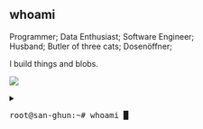 ## whoami

Programmer; Data Enthusiast; Software Engineer;   
Husband; Butler of three cats; Dosenöffner;   
<!--
- A geek who loves to observe and conduct thought experiments.
- A person who likes to dig complex, make simple, and execute.
- An engineer who commits, reviews failure, refactors wtf, and Be Stronger.

Apes, together, strong
Human, lots of gunz, stronger
Devs, test failure, even Stronger
Geek, config failure, even More Stronger
Leader, innovate, Strongest
-->
I build things and blobs.

![](https://gh-hits.nomadcoders.workers.dev/view?username=san-ghun&cache)

<details>
 <summary><pre>root@san-ghun:~# whoami █</pre></summary>

<pre>
<!-- root@san-ghun:~# whoami -->

───│ Hey, Devs and Geeks. ├─────▰▰▰

┌──┤ WHOAMI ├─────────▰▰▰
│
├─▣ A Programmer (who cannot make a living with code, yet?)
├─▣ Like to dig into complex problems, make those simple, and find executable yet more efficient solutions.
├─▣ Interested in Building tools for own usage, with Machine Learning & Web Scraping & CLI & API.
├─▣ Looking to Collaborate on Building Fun & Useful & Meaningful Things
├─▣ Currently, ...
│ ├─◈ enrolled at <a href="https://42berlin.de/">42 Berlin</a>, where I'm having fun messing with pointers in C.
│ ├─◈ working on Building CLI apps and tools using Python & Deno & Go(golang).
│ └─◈ setting up my HomeLab with my old friends ... (those cannot run macOS anymore)
│   └─◈ an old mid-2010 21.5 iMac running Ubuntu 24.04 LTS
│   └─◈ an old 2014 Mac mini running Proxmox
│
├─▣ A geek who loves to observe and conduct thought experiments.
│
└───────────────────────────────▰▰▰

┌──┤ SKILLS ├───────▰▰▰
│
├─▣ <b>Programming Language</b>:
│ └─◈ C, Python, JavaScript
├─▣ <b>Web Technology</b>:
│ └─◈ Astro
├─▣ <b>Database</b>:
│ └─◈ MySQL, MongoDB, SQLite
├─▣ <b>Platform</b>:
│ └─◈ GitHub, AWS, Fly.io
├─▣ <b>Tool</b>:
│ └─◈ Git, Docker
│
├─▣ <b>Interest</b>:
│ ├─◈ CLI, Backend, Programming
│ └─◈ Test-driven development (TDD), Domain-driven design (DDD), Service-oriented architecture (SOA)
├─▣ <b>Currently Learning</b>:
│ └─◈ Kotlin (Backend), Golang (CLI),
│
├─▣ Speak German, English Better, Korean Best.
│
└───────────────────────────────▰▰▰

┌──┤ TOOLS ├───────▰▰▰
│
├─▣ <b>Programming Language</b>:
│ └─◈ C, C++, Swift, Kotlin, Golang, Python, JavaScript, TypeScript
├─▣ <b>Web</b>:
│ └─◈ HTML, CSS, React, Node.js, Deno, Socket.IO, Astro
├─▣ <b>Database</b>:
│ └─◈ MySQL, PostgreSQL, MongoDB, SQLite
├─▣ <b>Platform</b>:
│ └─◈ GitHub, AWS, CloudFlare, Fly.io, Apple Developer
├─▣ <b>Terminal</b>:
│ └─◈ zsh, nvim, tmux, make, gdb
├─▣ <b>Tool</b>:
│ └─◈ Git, Docker, IntelliJ IDEA, XCode, VSCode, Cursor, Warp, n8n
├─▣ <b>AI tool</b>:
│ └─◈ ChatGPT, Claude, Perplexity, Liner
│
└───────────────────────────────▰▰▰

┌──┤ PUBLISHED PROJECTS ├───────▰▰▰
│
├─◈ <a href="https://github.com/san-ghun/ywfm/">ywfm</a>, "You're welcome, future me!", CLI reminder tool for macOS and Linux
├─◈ <a href="https://github.com/san-ghun/tiny42/">tiny42</a>, Portable 42 environment using containerization with Docker
├─◈ <a href="https://github.com/san-ghun/astro-pico/">AstroPico</a>, Minimal Astro Theme
├─◈ <a href="https://github.com/san-ghun/Home-Poker-Table/">Home Poker Table</a>, Chip Calculator for iOS
├─◈ <a href="https://github.com/san-ghun/JustThree/">Just Three</a>, Focused To-Do app for iOS
│
└───────────────────────────────▰▰▰
<!--
┌──┤ 42 PROJECTS ├───────▰▰▰
│
├─◈ <a href="https://github.com/san-ghun">Piscine 2022</a>
├─◈ <a href="https://github.com/san-ghun">libft</a>
├─◈ <a href="https://github.com/san-ghun">get_next_line</a>
├─◈ <a href="https://github.com/san-ghun">ft_printf</a>
├─◈ <a href="https://github.com/san-ghun">Born2beRoot</a>
├─◈ <a href="https://github.com/san-ghun">minitalk</a>
├─◈ <a href="https://github.com/san-ghun">so_long</a>
├─◈ <a href="https://github.com/san-ghun">push_swap</a>
├─◈ <a href="https://github.com/san-ghun">Philosophers</a>
├─◈ <a href="https://github.com/san-ghun">minishell</a>
├─◈ <a href="https://github.com/san-ghun">miniRT</a>
├─◈ <a href="https://github.com/san-ghun">CPP_Modules</a>
├─◈ <a href="https://github.com/san-ghun">Webserv</a>
├─◈ <a href="https://github.com/san-ghun">ft_transcendence</a>
│
└───────────────────────────────▰▰▰
 -->
┌──┤ SOCIAL ├─────────▰▰▰
│
├─◈ <a href="https://www.linkedin.com/in/san-ghun">LinkedIn</a>
├─◈ <a href="https://x.com/microblobdotdev">Twitter|X</a>
│
└───────────────────────────────▰▰▰
<!--
┌──┤ COMMUNITY ├─────────▰▰▰
│
├─◈ If you need any help please join our community.
├─◈ <a href="https://discord.gg/">Discord Server</a>
│
└───────────────────────────────▰▰▰-->
root@san-ghun:~# █
</pre>

</details>
